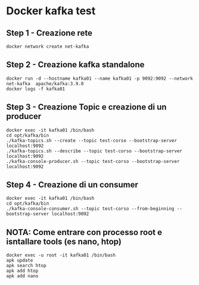 # Docker kafka test

## Step 1 - Creazione rete

```shell
docker network create net-kafka
```

## Step 2 - Creazione kafka standalone

```shell
docker run -d --hostname kafka01 --name kafka01 -p 9092:9092 --network net-kafka  apache/kafka:3.9.0
docker logs -f kafka01
```

## Step 3 - Creazione Topic e creazione di un producer

```shell
docker exec -it kafka01 /bin/bash
cd opt/kafka/bin
./kafka-topics.sh --create --topic test-corso --bootstrap-server localhost:9092
./kafka-topics.sh --describe --topic test-corso --bootstrap-server localhost:9092
./kafka-console-producer.sh --topic test-corso --bootstrap-server localhost:9092
```

## Step 4 - Creazione di un consumer

```shell
docker exec -it kafka01 /bin/bash
cd opt/kafka/bin
./kafka-console-consumer.sh --topic test-corso --from-beginning --bootstrap-server localhost:9092
```


## NOTA: Come entrare con processo root e isntallare tools (es nano, htop)

```shell
docker exec -u root -it kafka01 /bin/bash
apk update
apk search htop
apk add htop
apk add nano
```

